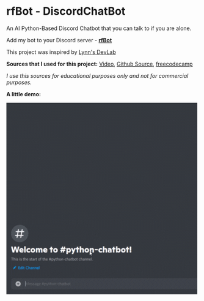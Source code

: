 <h1>rfBot - DiscordChatBot</h1>

An AI Python-Based Discord Chatbot that you can talk to if you are alone. 

Add my bot to your Discord server - <b>[rfBot](https://discord.com/api/oauth2/authorize?client_id=890168520883699722&amp;permissions=2048&amp;scope=bot)</b>

This project was inspired by [Lynn's DevLab](https://www.youtube.com/channel/UCZ2MeG5jTIqgzEMiByrIzsw) 

<b>Sources that I used for this project:</b> [Video](https://youtu.be/UjDpW_SOrlw), [Github Source](https://github.com/RuolinZheng08/twewy-discord-chatbot), [freecodecamp](https://www.freecodecamp.org/news/create-a-discord-bot-with-python/)
  
<i>I use this sources for educational purposes only and not for commercial purposes.</i>

<b>A little demo:</b>

<img src="demo.gif" width="500px" height="500px"/>
